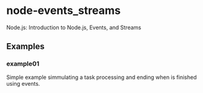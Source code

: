 # node-events_streams
Node.js: Introduction to Node.js, Events, and Streams

## Examples

### example01

Simple example simmulating a task processing and ending when is finished using events.
